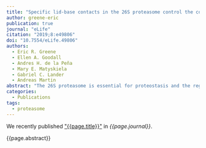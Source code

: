 ```yaml
---
title: "Specific lid-base contacts in the 26S proteasome control the conformational switching required for substrate degradation"
author: greene-eric
publication: true
journal: "eLife"
citation: "2019;8:e49806"
doi: "10.7554/eLife.49806"
authors:
  - Eric R. Greene
  - Ellen A. Goodall
  - Andres H. de la Peña
  - Mary E. Matyskiela
  - Gabriel C. Lander
  - Andreas Martin
abstract: "The 26S proteasome is essential for proteostasis and the regulation of vital processes through ATP-dependent degradation of ubiquitinated substrates. To accomplish the multi-step degradation process, the proteasome's regulatory particle, consisting of lid and base subcomplexes, undergoes major conformational changes whose origin is unknown. Investigating the *Saccharomyces cerevisiae* proteasome, we found that peripheral interactions between the lid subunit Rpn5 and the base AAA+ ATPase ring are important for stabilizing the substrate-engagement-competent state and coordinating the conformational switch to processing states upon substrate engagement. Disrupting these interactions perturbs the conformational equilibrium and interferes with degradation initiation, while later processing steps remain unaffected. Similar defects in early degradation steps are observed when eliminating hydrolysis in the ATPase subunit Rpt6, whose nucleotide state seems to control proteasome conformational transitions. These results provide important insight into interaction networks that coordinate conformational changes with various stages of degradation, and how modulators of conformational equilibria may influence substrate turnover."
categories:
  - Publications
tags:
  - proteasome
---
```


We recently published ["{{page.title}}"](https://doi.org/{{page.doi}}) in *{{page.journal}}*.

{{page.abstract}}
